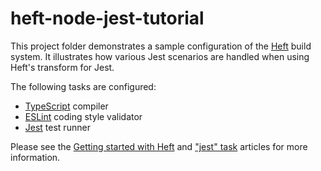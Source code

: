 # heft-node-jest-tutorial

This project folder demonstrates a sample configuration of the [Heft](https://www.npmjs.com/package/@rushstack/heft)
build system. It illustrates how various Jest scenarios are handled when using Heft's transform for Jest.

The following tasks are configured:

- [TypeScript](https://rushstack.io/pages/heft_tasks/typescript/) compiler
- [ESLint](https://rushstack.io/pages/heft_tasks/eslint/) coding style validator
- [Jest](https://rushstack.io/pages/heft_tasks/jest/) test runner

Please see the [Getting started with Heft](https://rushstack.io/pages/heft_tutorials/getting_started/)
and ["jest" task](https://rushstack.io/pages/heft_tasks/jest/) articles for more information.
